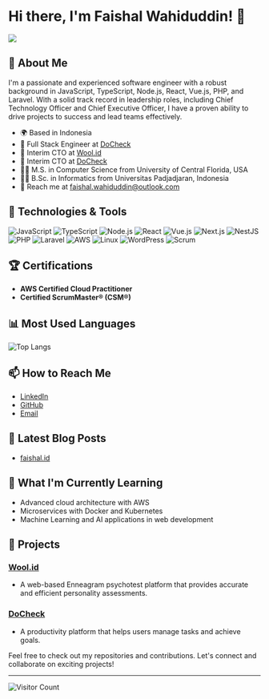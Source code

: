# Hi there, I'm Faishal Wahiduddin! 👋
<img src="https://github.com/faishalwahiduddin/faishalwahiduddin/assets/15316893/f490d272-d10f-4df4-b973-d6ba9e215843" >


## 🚀 About Me

I'm a passionate and experienced software engineer with a robust background in JavaScript, TypeScript, Node.js, React, Vue.js, PHP, and Laravel. With a solid track record in leadership roles, including Chief Technology Officer and Chief Executive Officer, I have a proven ability to drive projects to success and lead teams effectively.

- 🌍 Based in Indonesia
- 🏢 Full Stack Engineer at [DoCheck](https://enigmate.id)
- 🏢 Interim CTO at [Wool.id](https://wool.id)
- 🏢 Interim CTO at [DoCheck](https://docheck.id/en/)
- 🧑‍🎓 M.S. in Computer Science from University of Central Florida, USA
- 🧑‍🎓 B.Sc. in Informatics from Universitas Padjadjaran, Indonesia
- 📧 Reach me at [faishal.wahiduddin@outlook.com](mailto:faishal.wahiduddin@outlook.com)

## 🔧 Technologies & Tools

![JavaScript](https://img.shields.io/badge/-JavaScript-333333?style=flat&logo=javascript)
![TypeScript](https://img.shields.io/badge/-TypeScript-333333?style=flat&logo=typescript)
![Node.js](https://img.shields.io/badge/-Node.js-333333?style=flat&logo=node.js)
![React](https://img.shields.io/badge/-React-333333?style=flat&logo=react)
![Vue.js](https://img.shields.io/badge/-Vue.js-333333?style=flat&logo=vue.js)
![Next.js](https://img.shields.io/badge/-Next.js-333333?style=flat&logo=next.js)
![NestJS](https://img.shields.io/badge/-NestJS-333333?style=flat&logo=nestjs)
![PHP](https://img.shields.io/badge/-PHP-333333?style=flat&logo=php)
![Laravel](https://img.shields.io/badge/-Laravel-333333?style=flat&logo=laravel)
![AWS](https://img.shields.io/badge/-AWS-333333?style=flat&logo=amazon-aws)
![Linux](https://img.shields.io/badge/-Linux-333333?style=flat&logo=linux)
![WordPress](https://img.shields.io/badge/-WordPress-333333?style=flat&logo=wordpress)
![Scrum](https://img.shields.io/badge/-Scrum-333333?style=flat&logo=scrumalliance)

## 🏆 Certifications

- **AWS Certified Cloud Practitioner**
- **Certified ScrumMaster® (CSM®)**

<!--  ## 📈 GitHub Stats

![Faishal's GitHub Stats](https://github-readme-stats.vercel.app/api?username=faishalwahiduddin&show_icons=true&theme=radical)
-->
## 📊 Most Used Languages

![Top Langs](https://github-readme-stats.vercel.app/api/top-langs/?username=faishalwahiduddin&layout=compact&theme=radical)

## 📫 How to Reach Me

- [LinkedIn](https://linkedin.com/in/faishalwahiduddin)
- [GitHub](https://github.com/faishalwahiduddin)
- [Email](mailto:faishal.wahiduddin@outlook.com)

## 📝 Latest Blog Posts

<!-- BLOG-POST-LIST:START -->
- [faishal.id](https://faishal.id)
<!-- BLOG-POST-LIST:END -->

## 🌱 What I'm Currently Learning

- Advanced cloud architecture with AWS
- Microservices with Docker and Kubernetes
- Machine Learning and AI applications in web development

## 💼 Projects


### [Wool.id](https://wool.id/)
- A web-based Enneagram psychotest platform that provides accurate and efficient personality assessments.

### [DoCheck](https://docheck.id/en/)
- A productivity platform that helps users manage tasks and achieve goals.

Feel free to check out my repositories and contributions. Let's connect and collaborate on exciting projects!

---

![Visitor Count](https://komarev.com/ghpvc/?username=faishalwahiduddin&color=blue)
